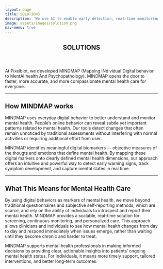 ```yaml
---
layout: page
title: SOLUTIONS
description: 'We use AI to enable early detection, real-time monitoring, and targeted strategies for public mental health and precision medicine.'
image: assets/images/solution.png
nav-menu: true
---
```


<!-- Main -->
<div id="main" class="alt">

<!-- One -->
<section id="one">
	<div class="inner">
		<header class="major">
			<h1>SOLUTIONS</h1>
		</header>
	</div>
</section>

<!-- Content -->
<p>At Pixelblot, we developed MINDMAP (Mapping INdividual Digital behavior to MentAl health And Psychopathology). MINDMAP opens the door to faster, more accurate, and more compassionate mental health care for everyone.</p>

<hr class="major" />

<h2 id="content">How MINDMAP works</h2>
<p>MINDMAP uses everyday digital behavior to better understand and monitor mental health. People’s online behavior can reveal subtle yet important patterns related to mental health. Our tools detect changes that often remain unnoticed by traditional assessments without interfering with normal activities or requiring additional effort from user.</p>

<p>MINDMAP identifies meaningful digital biomarkers — objective measures of the thougts and emotions that define mental health. By mapping these digital markers onto clearly defined mental health dimensions, our approach offers an intuitive and powerful way to detect early warning signs, track symptom development, and capture mental states in real time.</p>

<hr class="major" />

<h2 id="content">What This Means for Mental Health Care</h2>
<p>By using digital behaviors as markers of mental health, we move beyond traditional questionnaires and subjective self-reporting methods, which are scarce, and rely on the ability of individuals to introspect and report their mental health. MINDMAP provides a scalable, real-time solution for screening, continuous monitoring, and personalized care. This approach allows clinicians and individuals to see how mental health changes from day to day and respond immediately when issues emerge, rather than waiting until they become chronic and harder to treat.</p>

<p>MINDMAP supports mental health professionals in making informed decisions by providing clear, actionable insights into patients’ ongoing mental health status. For individuals, it means more timely support, tailored interventions, and better long-term outcomes.</p>

</div>
